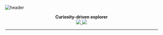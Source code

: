 ![header](https://capsule-render.vercel.app/api?type=waving&color=gradient&height=200&section=header&text=If%20not%20now,%20then%20when?&fontSize=50)

<div align=center>
  
  <strong>
    Curiosity-driven explorer
  </strong>
</div>

<div align="center">
  <a href="https://github-stats-alpha.vercel.app/api?username=BETTERFUTURE4">
    <img src="https://github-stats-alpha.vercel.app/api?username=pia2011" />
  </a>

<a href="https://github.com/ryo-ma/github-profile-trophy">
    <img src="https://github-profile-trophy.vercel.app/?username=pia2011&theme=onedark&row=2&column=3" />
  </a>
  
</div>

--- 
